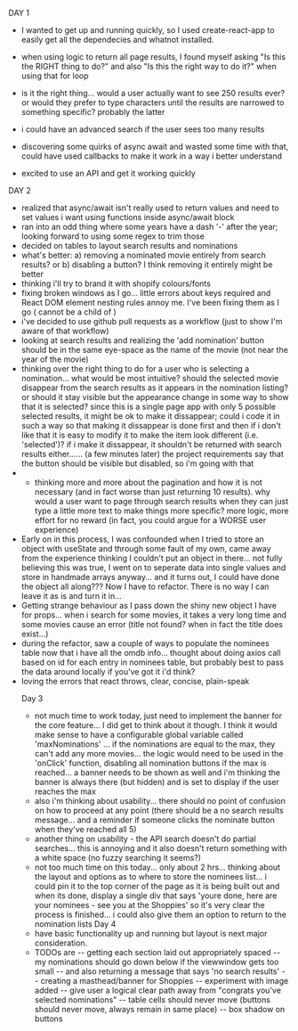 DAY 1
- I wanted to get up and running quickly, so I used create-react-app to easily get all the dependecies and whatnot installed.
- when using logic to return all page results, I found myself asking "Is this the RIGHT thing to do?" and also "Is this the right way to do it?" when using that for loop
- is it the right thing... would a user actually want to see 250 results ever? or would they prefer to type characters until the results are narrowed to something specific? probably the latter
- i could have an advanced search if the user sees too many results
- discovering some quirks of async await and wasted some time with that, could have used callbacks to make it work in a way i better understand

- excited to use an API and get it working quickly


DAY 2
- realized that async/await isn't really used to return values and need to set values i want using functions inside async/await block
- ran into an odd thing where some years have a dash '-' after the year; looking forward to using some regex to trim those
- decided on tables to layout search results and nominations
- what's better: a) removing a nominated movie entirely from search results? or b) disabling a button? I think removing it entirely might be better
- thinking i'll try to brand it with shopify colours/fonts
- fixing broken windows as I go... little errors about keys required and React DOM element nesting rules annoy me. I've been fixing them as I go (<tr> cannot be a child of <table>)
- i've decided to use github pull requests as a workflow (just to show I'm aware of that workflow)
- looking at search results and realizing the 'add nomination' button should be in the same eye-space as the name of the movie (not near the year of the movie)
- thinking over the right thing to do for a user who is selecting a nomination... what would be most intuitive? should the selected movie disappear from the search results as it appears in the nomination listing? or should it stay visible but the appearance change in some way to show that it is selected? since this is a single page app with only 5 possible selected results, it might be ok to make it dissappear; could i code it in such a way so that making it dissappear is done first and then if i don't like that it is easy to modify it to make the item look different (i.e. 'selected')? if i make it dissappear, it shouldn't be returned with search results either...... (a few minutes later) the project requirements say that the button should be visible but disabled, so i'm going with that
- - thinking more and more about the pagination and how it is not necessary (and in fact worse than just returning 10 results). why would a user want to page through search results when they can just type a little more text to make things more specific? more logic, more effort for no reward (in fact, you could argue for a WORSE user experience)
- Early on in this process, I was confounded when I tried to store an object with useState and through some fault of my own, came away from the experience thinking I couldn't put an object in there... not fully believing this was true, I went on to seperate data into single values and store in handmade arrays anyway... and it turns out, I could have done the object all along??? Now I have to refactor. There is no way I can leave it as is and turn it in...
- Getting strange behaviour as I pass down the shiny new object I have for props... when i search for some movies, it takes a very long time and some movies cause an error (title not found? when in fact the title does exist...)
- during the refactor, saw a couple of ways to populate the nominees table now that i have all the omdb info... thought about doing axios call based on id for each entry in nominees table, but probably best to pass the data around locally if you've got it i'd think?
- loving the errors that react throws, clear, concise, plain-speak

Day 3
- not much time to work today, just need to implement the banner for the core feature... I did get to think about it though. I think it would make sense to have a configurable global variable called 'maxNominations' ... if the nominations are equal to the max, they can't add any more movies... the logic would need to be used in the 'onClick' function, disabling all nomination buttons if the max is reached... a banner needs to be shown as well and i'm thinking the banner is always there (but hidden) and is set to display if the user reaches the max
- also i'm thinking about usability... there should no point of confusion on how to proceed at any point (there should be a no search results message... and a reminder if someone clicks the nominate button when they've reached all 5)
- another thing on usability - the API search doesn't do partial searches... this is annoying and it also doesn't return something with a white space (no fuzzy searching it seems?)
- not too much time on this today... only about 2 hrs... thinking about the layout and options as to where to store the nominees list... i could pin it to the top corner of the page as it is being built out and when its done, display a single div that says 'youre done, here are your nominees - see you at the Shoppies' so it's very clear the process is finished... i could also give them an option to return to the nomination lists
Day 4
- have basic functionality up and running but layout is next major consideration. 
- TODOs are 
-- getting each section laid out appropriately spaced 
-- my nominations should go down below if the viewwindow gets too small
-- and also returning a message that says 'no search results'
-- creating a masthead/banner for Shoppies
-- experiment with image added
-- give user a logical clear path away from "congrats you've selected nominations"
-- table cells should never move (buttons should never move, always remain in same place)
-- box shadow on buttons
